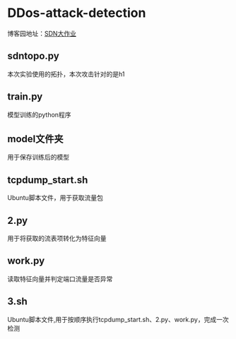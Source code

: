 # DDos-attack-detection

博客园地址：[SDN大作业](https://www.cnblogs.com/fzu-lzh/p/12158893.html)

## sdntopo.py
本次实验使用的拓扑，本次攻击针对的是h1

## train.py
模型训练的python程序

## model文件夹
用于保存训练后的模型

## tcpdump_start.sh
Ubuntu脚本文件，用于获取流量包

## 2.py
用于将获取的流表项转化为特征向量

## work.py
读取特征向量并判定端口流量是否异常

## 3.sh
Ubuntu脚本文件,用于按顺序执行tcpdump_start.sh、2.py、work.py，完成一次检测
